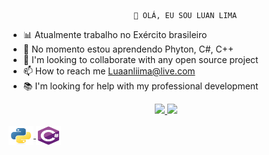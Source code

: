                                 👋 OLÁ, EU SOU LUAN LIMA


- 📊 Atualmente trabalho no Exército brasileiro 
- 🌱 No momento estou aprendendo Phyton, C#, C++
- 🤝 I'm looking to collaborate with any open source project 
- 📫 How to reach me Luaanliima@live.com
- 📚 I'm looking for help with my professional development

<div align="center">
  <a href="https://github.com/luanliima">
  <img height="180em" src="https://github-readme-stats.vercel.app/api?username=luanliima&show_icons=true&theme=dark&include_all_commits=true&count_private=true"/>
  <img height="180em" src="https://github-readme-stats.vercel.app/api/top-langs/?username=luanliima&layout=compact&langs_count=7&theme=dark"/>
</div>
  
  <div style="display: inline_block"><br>
 <img align="center" alt="Rafa-Python" height="30" width="40" src="https://raw.githubusercontent.com/devicons/devicon/master/icons/python/python-original.svg">
  <img align="center" alt="Rafa-Csharp" height="30" width="40" src="https://raw.githubusercontent.com/devicons/devicon/master/icons/csharp/csharp-original.svg">
